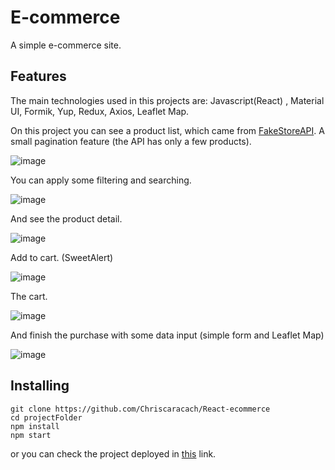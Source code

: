 # E-commerce

A simple e-commerce site.

## Features

The main technologies used in this projects are:
Javascript(React) , Material UI, Formik, Yup, Redux, Axios, Leaflet Map.

On this project you can see a product list, which came from [FakeStoreAPI](https://fakestoreapi.com/).
A small pagination feature (the API has only a few products).

![image](https://user-images.githubusercontent.com/69370931/173158096-c40fa172-66f9-4d96-a345-fdefe752e432.png)

You can apply some filtering and searching.

![image](https://user-images.githubusercontent.com/69370931/173158169-07787c19-41a4-4ccf-9e50-8b132a45f680.png)

And see the product detail.

![image](https://user-images.githubusercontent.com/69370931/173158287-fca0a95b-c058-48c7-b4b0-f95a848c663e.png)

Add to cart. (SweetAlert)

![image](https://user-images.githubusercontent.com/69370931/173158332-5a7acee8-c74a-4465-934d-42860b27b21e.png)

The cart.

![image](https://user-images.githubusercontent.com/69370931/173158780-dbbc89aa-61f4-49d9-aa70-57a65e29e82a.png)

And finish the purchase with some data input (simple form and Leaflet Map)

![image](https://user-images.githubusercontent.com/69370931/173158871-692788f0-653f-485a-9f92-780354cb3268.png)



## Installing

```
git clone https://github.com/Chriscaracach/React-ecommerce
cd projectFolder
npm install
npm start
```

or you can check the project deployed in [this](https://ecommerce-ccaracach.vercel.app/) link.
